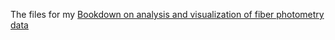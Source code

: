 The files for my [Bookdown on analysis and visualization of fiber photometry data](https://bookdown.org/anta8363/fluoR_bookdown/)
